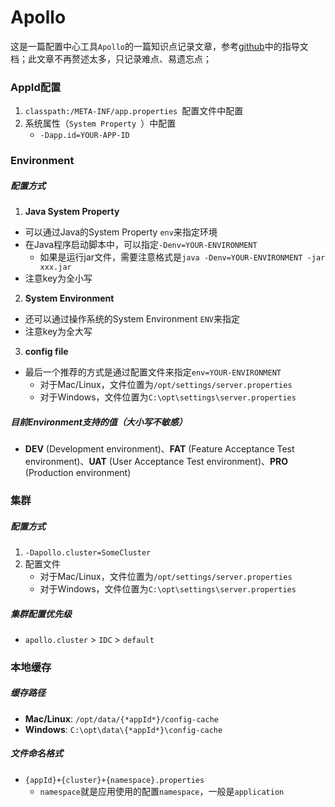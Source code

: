 # Apollo 

这是一篇配置中心工具`Apollo`的一篇知识点记录文章，参考[github][Apollo]中的指导文档；此文章不再赘述太多，只记录难点、易遗忘点；



### AppId配置

1. `classpath:/META-INF/app.properties `配置文件中配置
2. 系统属性（`System Property `）中配置
   - `-Dapp.id=YOUR-APP-ID`

### Environment

##### **配置方式**

1.  **Java System Property** 
   - 可以通过Java的System Property `env`来指定环境
   - 在Java程序启动脚本中，可以指定`-Denv=YOUR-ENVIRONMENT` 
     - 如果是运行jar文件，需要注意格式是`java -Denv=YOUR-ENVIRONMENT -jar xxx.jar`
   - 注意key为全小写
2.  **System Environment** 
   - 还可以通过操作系统的System Environment `ENV`来指定
   - 注意key为全大写
3.  **config file**
   - 最后一个推荐的方式是通过配置文件来指定`env=YOUR-ENVIRONMENT`
     - 对于Mac/Linux，文件位置为`/opt/settings/server.properties`
     - 对于Windows，文件位置为`C:\opt\settings\server.properties`



##### 目前Environment支持的值（大小写不敏感）

* **DEV** (Development environment)、**FAT** (Feature Acceptance Test environment)、**UAT** (User Acceptance Test environment)、**PRO** (Production environment)



### 集群

##### 配置方式

1. `-Dapollo.cluster=SomeCluster` 
2. 配置文件
   - 对于Mac/Linux，文件位置为`/opt/settings/server.properties`
   - 对于Windows，文件位置为`C:\opt\settings\server.properties`

##### 集群配置优先级

*  `apollo.cluster`  >  `IDC`   >   `default`

### 本地缓存

##### 缓存路径

* **Mac/Linux**: `/opt/data/{*appId*}/config-cache`
* **Windows**: `C:\opt\data\{*appId*}\config-cache`

##### 文件命名格式

* `{appId}+{cluster}+{namespace}.properties` 
  * `namespace`就是应用使用的配置`namespace`，一般是`application`  









[Apollo]:https://github.com/ctripcorp/apollo	"Apollo"